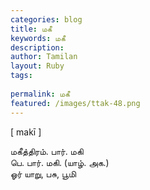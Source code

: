 ```yaml
---
categories: blog
title: மகீ
keywords: மகீ
description: 
author: Tamilan
layout: Ruby
tags: 
 
permalink: மகீ
featured: /images/ttak-48.png
---
```

  
[ makī ]  
  
மகீத்திரம். பார். மகி  
பெ. பார். மகி. (யாழ். அக.)  
ஓர் யாறு, பசு, பூமி